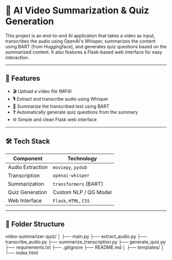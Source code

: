 # 🎥 AI Video Summarization & Quiz Generation

This project is an end-to-end AI application that takes a video as input, transcribes the audio using OpenAI's Whisper, summarizes the content using BART (from Huggingface), and generates quiz questions based on the summarized content. It also features a Flask-based web interface for easy interaction.

---

## 🚀 Features

- 🎬 Upload a video file (MP4)
- 🎙️ Extract and transcribe audio using Whisper
- 🧠 Summarize the transcribed text using BART
- ❓ Automatically generate quiz questions from the summary
- 🌐 Simple and clean Flask web interface

---

## 🛠️ Tech Stack

| Component         | Technology             |
|------------------|------------------------|
| Audio Extraction | `moviepy`, `pydub`     |
| Transcription     | `openai-whisper`       |
| Summarization     | `transformers` (BART)  |
| Quiz Generation   | Custom NLP / QG Model  |
| Web Interface     | `Flask`, `HTML`, `CSS` |

---

## 📁 Folder Structure

video-summarizer-quiz/
│
├── main.py
├── extract_audio.py
├── transcribe_audio.py
├── summarize_transcription.py
├── generate_quiz.py
├── requirements.txt
├── .gitignore
├── README.md
│
├── templates/
│   └── index.html
